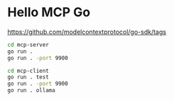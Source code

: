 # Hello MCP Go

<https://github.com/modelcontextprotocol/go-sdk/tags>

```sh
cd mcp-server
go run .
go run . -port 9900
```

```sh
cd mcp-client
go run . test
go run . -port 9900
go run . ollama
```
